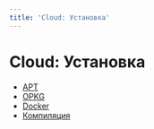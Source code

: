 ```yaml
---
title: 'Cloud: Установка'
---
```


# Cloud: Установка

- [APT](/cloud/installation/apt/)
- [OPKG](/cloud/installation/opkg/)
- [Docker](/cloud/installation/docker/)
- [Компиляция](/cloud/installation/build/)
